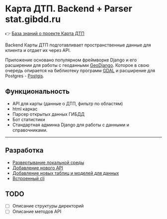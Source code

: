 
# Карта ДТП. Backend + Parser stat.gibdd.ru

👉 [База знаний о проекте Карта ДТП](https://github.com/dtpstat/dtp-project/wiki)

Backend Карты ДТП подготавливает пространственные данные для клиента и отдает их
через API.

Приложение основано популярном фреймворке Django и его расширении для работы
с геоданными [GeoDjango](https://docs.djangoproject.com/en/3.2/ref/contrib/gis/). 
Которое в свою очередь опирается на библиотеку программ [GDAL](https://gdal.org/) и расширение для Postgres - [Postgis](https://postgis.net/).


## Функциональность

- API для карты (данные о ДТП, фильтр по областям)
- html каркас
- Парсер открытых данных ГИБДД
- Бот статистики
- Стандартная админка Django для работы с данными и справочниками.

---


## Разработка

- [Развертывание локальной среды](/docs/local-env.md)
- [Добавление нового API](https://www.django-rest-framework.org/api-guide/views/)
- [Добавление новых таблиц и моделей для данных](https://docs.djangoproject.com/en/3.2/topics/db/models/)
- [Встроенный cli](docs/cli.md)
  

## TODO

 - [ ] Описание структуры директорий
 - [ ] Описание методов API
